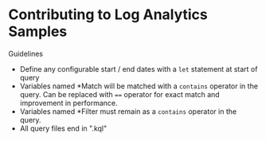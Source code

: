 # Contributing to Log Analytics Samples

Guidelines
- Define any configurable start / end dates with a `let` statement at start of query
- Variables named *Match will be matched with a `contains` operator in the query.  Can be replaced with `==` operator for exact match and improvement in performance.
- Variables named *Filter must remain as a `contains` operator in the query.
- All query files end in ".kql"